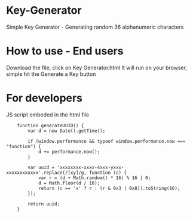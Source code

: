 # Key-Generator
Simple Key Generator - Generating random 36 alphanumeric characters


# How to use - End users
Download the file, click on Key Generator.html
It will run on your browser, simple hit the Generate a Key button

# For developers
JS script embeded in the html file

        function generateUUID() {
            var d = new Date().getTime();

            if (window.performance && typeof window.performance.now === "function") {
                d += performance.now();
            }

            var uuid = 'xxxxxxxx-xxxx-4xxx-yxxx-xxxxxxxxxxxx'.replace(/[xy]/g, function (c) {
                var r = (d + Math.random() * 16) % 16 | 0;
                d = Math.floor(d / 16);
                return (c == 'x' ? r : (r & 0x3 | 0x8)).toString(16);
            });

            return uuid;
        }
